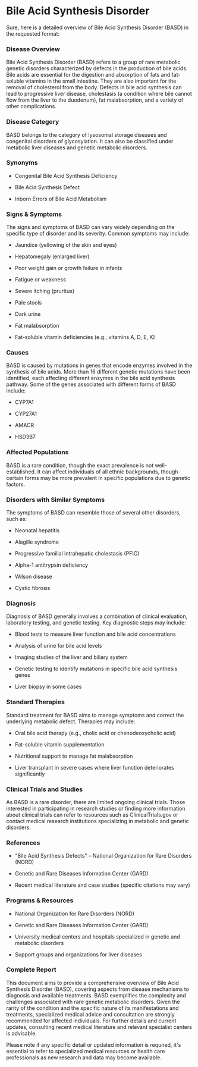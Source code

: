 # Bile Acid Synthesis Disorder
Sure, here is a detailed overview of Bile Acid Synthesis Disorder (BASD) in the requested format:

### Disease Overview
Bile Acid Synthesis Disorder (BASD) refers to a group of rare metabolic genetic disorders characterized by defects in the production of bile acids. Bile acids are essential for the digestion and absorption of fats and fat-soluble vitamins in the small intestine. They are also important for the removal of cholesterol from the body. Defects in bile acid synthesis can lead to progressive liver disease, cholestasis (a condition where bile cannot flow from the liver to the duodenum), fat malabsorption, and a variety of other complications.

### Disease Category
BASD belongs to the category of lysosomal storage diseases and congenital disorders of glycosylation. It can also be classified under metabolic liver diseases and genetic metabolic disorders.

### Synonyms
- Congenital Bile Acid Synthesis Deficiency
- Bile Acid Synthesis Defect
- Inborn Errors of Bile Acid Metabolism

### Signs & Symptoms
The signs and symptoms of BASD can vary widely depending on the specific type of disorder and its severity. Common symptoms may include:
- Jaundice (yellowing of the skin and eyes)
- Hepatomegaly (enlarged liver)
- Poor weight gain or growth failure in infants
- Fatigue or weakness
- Severe itching (pruritus)
- Pale stools
- Dark urine
- Fat malabsorption
- Fat-soluble vitamin deficiencies (e.g., vitamins A, D, E, K)

### Causes
BASD is caused by mutations in genes that encode enzymes involved in the synthesis of bile acids. More than 16 different genetic mutations have been identified, each affecting different enzymes in the bile acid synthesis pathway. Some of the genes associated with different forms of BASD include:
- CYP7A1
- CYP27A1
- AMACR
- HSD3B7

### Affected Populations
BASD is a rare condition, though the exact prevalence is not well-established. It can affect individuals of all ethnic backgrounds, though certain forms may be more prevalent in specific populations due to genetic factors.

### Disorders with Similar Symptoms
The symptoms of BASD can resemble those of several other disorders, such as:
- Neonatal hepatitis
- Alagille syndrome
- Progressive familial intrahepatic cholestasis (PFIC)
- Alpha-1 antitrypsin deficiency
- Wilson disease
- Cystic fibrosis

### Diagnosis
Diagnosis of BASD generally involves a combination of clinical evaluation, laboratory testing, and genetic testing. Key diagnostic steps may include:
- Blood tests to measure liver function and bile acid concentrations
- Analysis of urine for bile acid levels
- Imaging studies of the liver and biliary system
- Genetic testing to identify mutations in specific bile acid synthesis genes
- Liver biopsy in some cases

### Standard Therapies
Standard treatment for BASD aims to manage symptoms and correct the underlying metabolic defect. Therapies may include:
- Oral bile acid therapy (e.g., cholic acid or chenodeoxycholic acid)
- Fat-soluble vitamin supplementation
- Nutritional support to manage fat malabsorption
- Liver transplant in severe cases where liver function deteriorates significantly

### Clinical Trials and Studies
As BASD is a rare disorder, there are limited ongoing clinical trials. Those interested in participating in research studies or finding more information about clinical trials can refer to resources such as ClinicalTrials.gov or contact medical research institutions specializing in metabolic and genetic disorders.

### References
- "Bile Acid Synthesis Defects" – National Organization for Rare Disorders (NORD)
- Genetic and Rare Diseases Information Center (GARD)
- Recent medical literature and case studies (specific citations may vary)

### Programs & Resources
- National Organization for Rare Disorders (NORD)
- Genetic and Rare Diseases Information Center (GARD)
- University medical centers and hospitals specialized in genetic and metabolic disorders
- Support groups and organizations for liver diseases

### Complete Report
This document aims to provide a comprehensive overview of Bile Acid Synthesis Disorder (BASD), covering aspects from disease mechanisms to diagnosis and available treatments. BASD exemplifies the complexity and challenges associated with rare genetic metabolic disorders. Given the rarity of the condition and the specific nature of its manifestations and treatments, specialized medical advice and consultation are strongly recommended for affected individuals. For further details and current updates, consulting recent medical literature and relevant specialist centers is advisable.

Please note if any specific detail or updated information is required, it's essential to refer to specialized medical resources or health care professionals as new research and data may become available.
